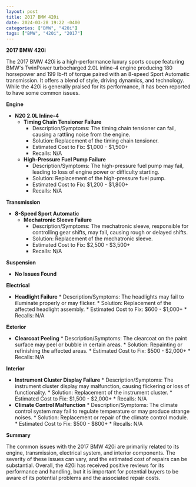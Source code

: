 ```yaml
---
layout: post
title: 2017 BMW 420i
date: 2024-03-28 19:22 -0400
categories: ["BMW", "420i"]
tags: ["BMW", "420i", "2017"]
---
```

**2017 BMW 420i**

The 2017 BMW 420i is a high-performance luxury sports coupe featuring BMW's TwinPower turbocharged 2.0L inline-4 engine producing 180 horsepower and 199 lb-ft of torque paired with an 8-speed Sport Automatic transmission. It offers a blend of style, driving dynamics, and technology. While the 420i is generally praised for its performance, it has been reported to have some common issues.

**Engine**

* **N20 2.0L Inline-4**
    * **Timing Chain Tensioner Failure**
        * Description/Symptoms: The timing chain tensioner can fail, causing a rattling noise from the engine.
        * Solution: Replacement of the timing chain tensioner.
        * Estimated Cost to Fix: $1,000 - $1,500+
        * Recalls: N/A
    * **High-Pressure Fuel Pump Failure**
        * Description/Symptoms: The high-pressure fuel pump may fail, leading to loss of engine power or difficulty starting.
        * Solution: Replacement of the high-pressure fuel pump.
        * Estimated Cost to Fix: $1,200 - $1,800+
        * Recalls: N/A

**Transmission**

* **8-Speed Sport Automatic**
    * **Mechatronic Sleeve Failure**
        * Description/Symptoms: The mechatronic sleeve, responsible for controlling gear shifts, may fail, causing rough or delayed shifts.
        * Solution: Replacement of the mechatronic sleeve.
        * Estimated Cost to Fix: $2,500 - $3,500+
        * Recalls: N/A

**Suspension**

* **No Issues Found**

**Electrical**

* **Headlight Failure**
        * Description/Symptoms: The headlights may fail to illuminate properly or may flicker.
        * Solution: Replacement of the affected headlight assembly.
        * Estimated Cost to Fix: $600 - $1,000+
        * Recalls: N/A

**Exterior**

* **Clearcoat Peeling**
        * Description/Symptoms: The clearcoat on the paint surface may peel or bubble in certain areas.
        * Solution: Repainting or refinishing the affected areas.
        * Estimated Cost to Fix: $500 - $2,000+
        * Recalls: N/A

**Interior**

* **Instrument Cluster Display Failure**
        * Description/Symptoms: The instrument cluster display may malfunction, causing flickering or loss of functionality.
        * Solution: Replacement of the instrument cluster.
        * Estimated Cost to Fix: $1,500 - $2,000+
        * Recalls: N/A
* **Climate Control Malfunction**
        * Description/Symptoms: The climate control system may fail to regulate temperature or may produce strange noises.
        * Solution: Replacement or repair of the climate control module.
        * Estimated Cost to Fix: $500 - $800+
        * Recalls: N/A

**Summary**

The common issues with the 2017 BMW 420i are primarily related to its engine, transmission, electrical system, and interior components. The severity of these issues can vary, and the estimated cost of repairs can be substantial. Overall, the 420i has received positive reviews for its performance and handling, but it is important for potential buyers to be aware of its potential problems and the associated repair costs.
